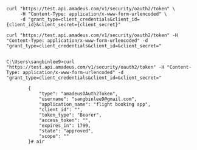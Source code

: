 

	curl "https://test.api.amadeus.com/v1/security/oauth2/token" \
	     -H "Content-Type: application/x-www-form-urlencoded" \
	     -d "grant_type=client_credentials&client_id={client_id}&client_secret={client_secret}"
	
	curl "https://test.api.amadeus.com/v1/security/oauth2/token" -H "Content-Type: application/x-www-form-urlencoded" -d "grant_type=client_credentials&client_id=&client_secret="
	
	
	C:\Users\sangbinlee9>curl "https://test.api.amadeus.com/v1/security/oauth2/token" -H "Content-Type: application/x-www-form-urlencoded" -d "grant_type=client_credentials&client_id=&client_secret="
	
	        {
	            "type": "amadeusOAuth2Token",
	            "username": "sangbinlee9@gmail.com",
	            "application_name": "flight booking app",
	            "client_id": "",
	            "token_type": "Bearer",
	            "access_token": "",
	            "expires_in": 1799,
	            "state": "approved",
	            "scope": ""
	        }# air
